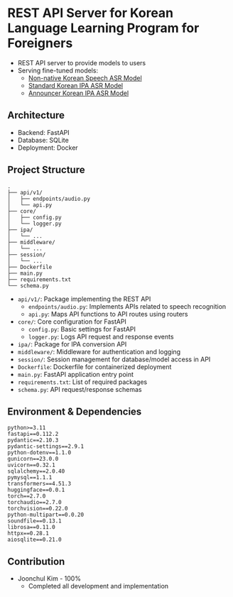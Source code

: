# REST API Server for Korean Language Learning Program for Foreigners


- REST API server to provide models to users
- Serving fine-tuned models:
  - [Non-native Korean Speech ASR Model](https://huggingface.co/icig/non-native-korean-speech-asr)
  - [Standard Korean IPA ASR Model](https://huggingface.co/icig/normal-korean-ipa-translation)
  - [Announcer Korean IPA ASR Model](https://huggingface.co/icig/announcer-korean-ipa-translation)

  
## Architecture

- Backend: FastAPI  
- Database: SQLite  
- Deployment: Docker


## Project Structure

```text
.
├── api/v1/
│   ├── endpoints/audio.py
│   └── api.py
├── core/
│   ├── config.py
│   └── logger.py
├── ipa/
│   └── ...
├── middleware/
│   └── ...
├── session/
│   └── ...
├── Dockerfile
├── main.py
├── requirements.txt
└── schema.py
```

- `api/v1/`: Package implementing the REST API
  - `endpoints/audio.py`: Implements APIs related to speech recognition
  - `api.py`: Maps API functions to API routes using routers
- `core/`: Core configuration for FastAPI
  - `config.py`: Basic settings for FastAPI
  - `logger.py`: Logs API request and response events
- `ipa/`: Package for IPA conversion API
- `middleware/`: Middleware for authentication and logging
- `session/`: Session management for database/model access in API
- `Dockerfile`: Dockerfile for containerized deployment
- `main.py`: FastAPI application entry point
- `requirements.txt`: List of required packages
- `schema.py`: API request/response schemas


## Environment & Dependencies

```text
python>=3.11
fastapi==0.112.2
pydantic==2.10.3
pydantic-settings==2.9.1
python-dotenv==1.1.0
gunicorn==23.0.0
uvicorn==0.32.1
sqlalchemy==2.0.40
pymysql==1.1.1
transformers==4.51.3
huggingface==0.0.1
torch==2.7.0
torchaudio==2.7.0
torchvision==0.22.0
python-multipart==0.0.20
soundfile==0.13.1
librosa==0.11.0
httpx==0.28.1
aiosqlite==0.21.0
```


## Contribution

- Joonchul Kim - 100%  
  - Completed all development and implementation
